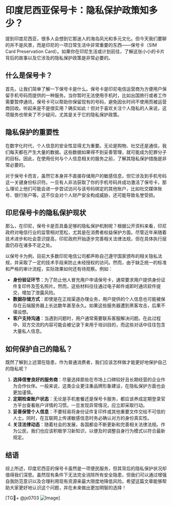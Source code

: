 # 印度尼西亚保号卡：隐私保护政策知多少？

提到印度尼西亚，很多人会想到它那迷人的海岛风光和多元文化。但今天我们要聊的并不是风景，而是印尼的一项日常生活中非常重要的东西——保号卡（SIM Card Preservation Card）。如果你在印尼生活或计划前往，了解这张小小的卡片背后的故事以及它涉及的隐私保护政策是非常必要的。

## 什么是保号卡？

首先，让我们简单了解一下保号卡是什么。保号卡是印尼电信运营商为方便用户保留手机号码而提供的一种服务。当你暂时无法使用手机时，比如出国旅行或者工作需要暂停通讯，保号卡可以帮助你保留现有的号码，避免因长时间不使用而被运营商回收。听起来是不是很实用？确实如此！但对于喜欢关注个人隐私的人来说，这项服务也带来了不少疑问，尤其是关于它的隐私保护政策。

## 隐私保护的重要性

在数字化时代，个人信息的安全性显得尤为重要。无论是购物、社交还是通信，我们每天都在产生大量的数据。这些数据如果得不到妥善管理，就可能成为犯罪分子的目标。因此，在使用任何与个人信息相关的服务之前，了解其隐私保护措施是非常必要的。

对于保号卡而言，虽然它本身并不直接存储用户的敏感信息，但它涉及到手机号码这一关键身份标识符。一旦有人非法获取了你的手机号码并成功激活了保号卡，那么理论上他们可能会进一步尝试访问与该号码绑定的其他账户，比如社交媒体账号、银行账户等。这不仅会对个人财产安全构成威胁，还可能导致名誉受损。

## 印尼保号卡的隐私保护现状

那么，在印尼，保号卡是否具备足够的隐私保护机制呢？根据公开资料来看，印尼政府对电信行业的监管相对宽松，尤其是在消费者权益保护方面。尽管近年来随着技术进步和社会意识提高，印尼政府开始逐步完善相关法律法规，但在具体执行层面仍存在诸多不足之处。

以保号卡为例，目前大多数印尼电信公司都声称自己遵守国家颁布的相关隐私法规，并采取了一定的技术手段来防止未经授权的访问。然而，由于缺乏统一的标准和严格的审计流程，实际效果如何还有待观察。例如：

- **身份验证环节**：为了防止他人冒充用户申请保号卡，通常要求用户提供身份证件复印件及签名照片。然而，这些材料往往通过电子邮件或即时通讯软件提交，增加了泄露风险。
- **数据存储方式**：即使是在正规渠道办理业务，用户提供的个人信息也可能被保存在云端服务器上长达数年甚至永久。如果这些服务器遭到黑客攻击，后果不堪设想。
- **客户支持沟通**：当遇到问题时，用户通常需要联系客服解决问题。在此过程中，双方交流的内容可能会被记录下来用于培训目的，而这些对话中往往包含大量私人信息。

## 如何保护自己的隐私？

既然了解到上述潜在隐患，作为普通消费者，我们应该怎样做才能更好地保护自己的隐私呢？

1. **选择信誉良好的服务商**：尽量选择那些在市场上口碑较好且长期经营的企业作为合作伙伴。一般来说，这类企业更注重品牌形象建设，在隐私保护方面也会更加谨慎。
2. **定期检查账户状态**：无论是手机套餐还是保号卡服务，都应该养成定期登录官方平台查看账户详情的习惯。一旦发现异常情况，应立即采取行动。
3. **妥善保管个人信息**：不要轻易将身份证件复印件或其他重要文件交给不可信的人士。同时，在互联网上传递敏感信息时务必确认对方的身份真实性。
4. **关注法律动态**：随着社会的发展，各国都会不断更新和完善相关法律法规。作为公民，我们也应该积极学习新知识，以便及时调整自身行为模式以符合最新规定。

## 结语

综上所述，印度尼西亚的保号卡虽然是一项便民服务，但其背后的隐私保护状况却值得我们深思。虽然现有条件下无法完全消除所有安全隐患，但我们可以通过增强自我防范意识以及合理利用现有资源来最大限度地降低风险。希望这篇文章能够帮助大家更好地认识这个问题，并在未来做出更加明智的选择！

[TG💪+ @jx0703 ![Image](https://github.com/user-attachments/assets/dbca1d08-cadb-493c-b0ec-ad6f7a83f270)]
